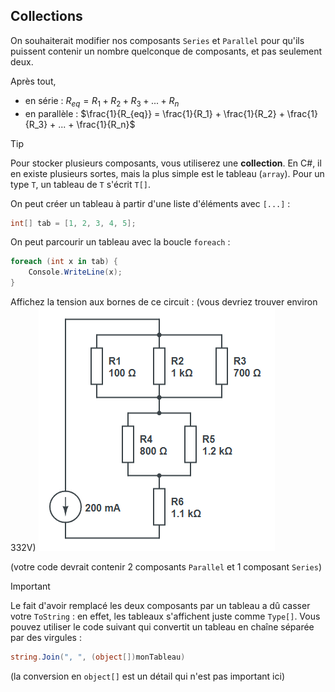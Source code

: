 ## Collections

On souhaiterait modifier nos composants `Series` et `Parallel` pour qu'ils puissent contenir un nombre quelconque de composants, et pas seulement deux.

Après tout, 
- en série : $R_{eq} = R_1 + R_2 + R_3 + ... + R_n$
- en parallèle : $\frac{1}{R_{eq}} = \frac{1}{R_1} + \frac{1}{R_2} + \frac{1}{R_3} + ... + \frac{1}{R_n}$

> [!TIP]
> Pour stocker plusieurs composants, vous utiliserez une **collection**. En C#, il en existe plusieurs sortes, mais la plus simple est le tableau (`array`). Pour un type `T`, un tableau de `T` s'écrit `T[]`.
>
> On peut créer un tableau à partir d'une liste d'éléments avec `[...]` :
> ```csharp
> int[] tab = [1, 2, 3, 4, 5];
> ```
> On peut parcourir un tableau avec la boucle `foreach` :
> ```csharp
> foreach (int x in tab) {
>     Console.WriteLine(x);
> }

Affichez la tension aux bornes de ce circuit : (vous devriez trouver environ $332 \mathrm{V}$)
![](images/pyramid.png)

(votre code devrait contenir 2 composants `Parallel` et 1 composant `Series`)

> [!IMPORTANT]
> Le fait d'avoir remplacé les deux composants par un tableau a dû casser votre `ToString` : en effet, les tableaux s'affichent juste comme `Type[]`. Vous pouvez utiliser le code suivant qui convertit un tableau en chaîne séparée par des virgules :
> ```csharp
> string.Join(", ", (object[])monTableau)
> ```
> (la conversion en `object[]` est un détail qui n'est pas important ici)

